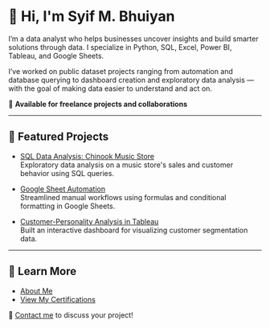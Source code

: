 # 👋 Hi, I'm Syif M. Bhuiyan

I’m a data analyst who helps businesses uncover insights and build smarter solutions through data. I specialize in Python, SQL, Excel, Power BI, Tableau, and Google Sheets.

I’ve worked on public dataset projects ranging from automation and database querying to dashboard creation and exploratory data analysis — with the goal of making data easier to understand and act on.

🎯 **Available for freelance projects and collaborations**

---

## 📂 Featured Projects

- [SQL Data Analysis: Chinook Music Store](projects/sql-chinook-analysis.md)  
  Exploratory data analysis on a music store's sales and customer behavior using SQL queries.

- [Google Sheet Automation](projects/google-sheet-automation.md)  
  Streamlined manual workflows using formulas and conditional formatting in Google Sheets.

- [Customer-Personality Analysis in Tableau](projects/tableau-customer-personality-analysis.md)  
  Built an interactive dashboard for visualizing customer segmentation data.

---

## 📄 Learn More

- [About Me](about.md)
- [View My Certifications](about.md#certifications)

📩 [Contact me](mailto:syifnibir@gmail.com) to discuss your project!
